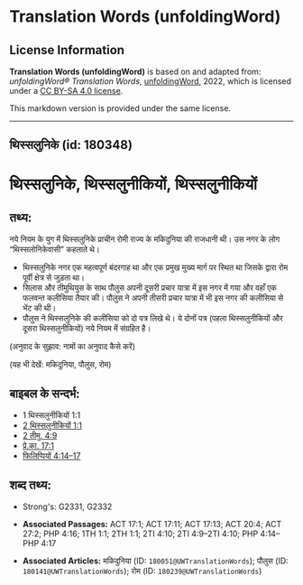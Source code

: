# Translation Words (unfoldingWord)

## License Information

**Translation Words (unfoldingWord)** is based on and adapted from: _unfoldingWord® Translation Words_, [unfoldingWord](https://unfoldingword.org/utw), 2022, which is licensed under a [CC BY-SA 4.0 license](https://creativecommons.org/licenses/by-sa/4.0/legalcode.en).

This markdown version is provided under the same license.



--------------------------------

## थिस्सलुनिके (id: 180348)

थिस्सलुनिके, थिस्सलुनीकियों, थिस्सलुनीकियों
===========================================

तथ्य:
-----

नये नियम के युग में थिस्सलुनिके प्राचीन रोमी राज्य के मकिदुनिया की राजधानी थी। उस नगर के लोग “थिस्सलोनिकेवासी” कहलाते थे।

* थिस्सलुनिके नगर एक महत्वपूर्ण बंदरगाह था और एक प्रमुख मुख्य मार्ग पर स्थित था जिसके द्वारा रोम पूर्वी क्षेत्र से जुड़ता था।
* सिलास और तीमुथियुस के साथ पौलुस अपनी दूसरी प्रचार यात्रा में इस नगर में गया और वहाँ एक फलवन्त कलीसिया तैयार की। पौलुस ने अपनी तीसरी प्रचार यात्रा में भी इस नगर की कलीसिया से भेंट की थी।
* पौलुस ने थिस्सलुनिके की कलीसिया को दो पत्र लिखे थे। ये दोनों पत्र (पहला थिस्सलुनीकियों और दूसरा थिस्सलुनीकियों) नये नियम में संग्रहित है।

(अनुवाद के सुझाव: नामों का अनुवाद कैसे करें)

(यह भी देखें: मकिदुनिया, पौलुस, रोम)

बाइबल के सन्दर्भ:
-----------------

* 1 थिस्सलुनीकियों 1:1
* [2 थिस्सलुनीकियों 1:1](https://ref.ly/2Thess0:0)
* [2 तीमु. 4:9](https://ref.ly/2Tim0:0)
* [प्रे.का. 17:1](https://ref.ly/Acts17:1)
* [फिलिप्पियों 4:14–17](https://ref.ly/Phil4:14-Phil4:17)

शब्द तथ्य:
----------

* Strong's: G2331, G2332

* **Associated Passages:** ACT 17:1; ACT 17:11; ACT 17:13; ACT 20:4; ACT 27:2; PHP 4:16; 1TH 1:1; 2TH 1:1; 2TI 4:10; 2TI 4:9–2TI 4:10; PHP 4:14–PHP 4:17
* **Associated Articles:** मकिदुनिया (ID: `180051@UWTranslationWords`); पौलुस (ID: `180141@UWTranslationWords`); रोम (ID: `180239@UWTranslationWords`)

